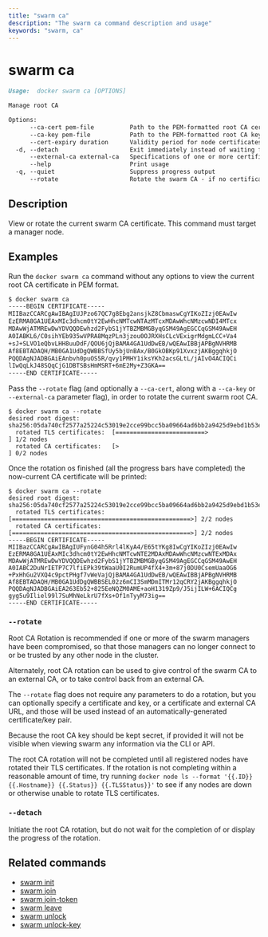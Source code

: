 ```yaml
---
title: "swarm ca"
description: "The swarm ca command description and usage"
keywords: "swarm, ca"
---
```


<!-- This file is maintained within the docker/cli GitHub
     repository at https://github.com/yuyangjack/docker-cli/. Make all
     pull requests against that repo. If you see this file in
     another repository, consider it read-only there, as it will
     periodically be overwritten by the definitive file. Pull
     requests which include edits to this file in other repositories
     will be rejected.
-->

# swarm ca

```markdown
Usage:	docker swarm ca [OPTIONS]

Manage root CA

Options:
      --ca-cert pem-file          Path to the PEM-formatted root CA certificate to use for the new cluster
      --ca-key pem-file           Path to the PEM-formatted root CA key to use for the new cluster
      --cert-expiry duration      Validity period for node certificates (ns|us|ms|s|m|h) (default 2160h0m0s)
  -d, --detach                    Exit immediately instead of waiting for the root rotation to converge
      --external-ca external-ca   Specifications of one or more certificate signing endpoints
      --help                      Print usage
  -q, --quiet                     Suppress progress output
      --rotate                    Rotate the swarm CA - if no certificate or key are provided, new ones will be generated
```

## Description

View or rotate the current swarm CA certificate. This command must target a manager node.

## Examples

Run the `docker swarm ca` command without any options to view the current root CA certificate
in PEM format.

```bash
$ docker swarm ca
-----BEGIN CERTIFICATE-----
MIIBazCCARCgAwIBAgIUJPzo67QC7g8Ebg2ansjkZ8CbmaswCgYIKoZIzj0EAwIw
EzERMA8GA1UEAxMIc3dhcm0tY2EwHhcNMTcwNTAzMTcxMDAwWhcNMzcwNDI4MTcx
MDAwWjATMREwDwYDVQQDEwhzd2FybS1jYTBZMBMGByqGSM49AgEGCCqGSM49AwEH
A0IABKL6/C0sihYEb935wVPRA8MqzPLn3jzou0OJRXHsCLcVExigrMdgmLCC+Va4
+sJ+SLVO1eQbvLHH8uuDdF/QOU6jQjBAMA4GA1UdDwEB/wQEAwIBBjAPBgNVHRMB
Af8EBTADAQH/MB0GA1UdDgQWBBSfUy5bjUnBAx/B0GkOBKp91XvxzjAKBggqhkjO
PQQDAgNJADBGAiEAnbvh0puOS5R/qvy1PMHY1iksYKh2acsGLtL/jAIvO4ACIQCi
lIwQqLkJ48SQqCjG1DBTSBsHmMSRT+6mE2My+Z3GKA==
-----END CERTIFICATE-----
```

Pass the `--rotate` flag (and optionally a `--ca-cert`, along with a `--ca-key` or
`--external-ca` parameter flag), in order to rotate the current swarm root CA.

```
$ docker swarm ca --rotate
desired root digest: sha256:05da740cf2577a25224c53019e2cce99bcc5ba09664ad6bb2a9425d9ebd1b53e
  rotated TLS certificates:  [=========================>                         ] 1/2 nodes
  rotated CA certificates:   [>                                                  ] 0/2 nodes
```

Once the rotation os finished (all the progress bars have completed) the now-current
CA certificate will be printed:

```
$ docker swarm ca --rotate
desired root digest: sha256:05da740cf2577a25224c53019e2cce99bcc5ba09664ad6bb2a9425d9ebd1b53e
  rotated TLS certificates:  [==================================================>] 2/2 nodes
  rotated CA certificates:   [==================================================>] 2/2 nodes
-----BEGIN CERTIFICATE-----
MIIBazCCARCgAwIBAgIUFynG04h5Rrl4lKyA4/E65tYKg8IwCgYIKoZIzj0EAwIw
EzERMA8GA1UEAxMIc3dhcm0tY2EwHhcNMTcwNTE2MDAxMDAwWhcNMzcwNTExMDAx
MDAwWjATMREwDwYDVQQDEwhzd2FybS1jYTBZMBMGByqGSM49AgEGCCqGSM49AwEH
A0IABC2DuNrIETP7C7lfiEPk39tWaaU0I2RumUP4fX4+3m+87j0DU0CsemUaaOG6
+PxHhGu2VXQ4c9pctPHgf7vWeVajQjBAMA4GA1UdDwEB/wQEAwIBBjAPBgNVHRMB
Af8EBTADAQH/MB0GA1UdDgQWBBSEL02z6mCI3SmMDmITMr12qCRY2jAKBggqhkjO
PQQDAgNJADBGAiEA263Eb52+825EeNQZM0AME+aoH1319Zp9/J5ijILW+6ACIQCg
gyg5u9Iliel99l7SuMhNeLkrU7fXs+Of1nTyyM73ig==
-----END CERTIFICATE-----
```

### `--rotate`

Root CA Rotation is recommended if one or more of the swarm managers have been
compromised, so that those managers can no longer connect to or be trusted by
any other node in the cluster.

Alternately, root CA rotation can be used to give control of the swarm CA
to an external CA, or to take control back from an external CA.

The `--rotate` flag does not require any parameters to do a rotation, but you can
optionally specify a certificate and key, or a certificate and external CA URL,
and those will be used instead of an automatically-generated certificate/key pair.

Because the root CA key should be kept secret, if provided it will not be visible
when viewing swarm any information via the CLI or API.

The root CA rotation will not be completed until all registered nodes have
rotated their TLS certificates.  If the rotation is not completing within a
reasonable amount of time, try running
`docker node ls --format '{{.ID}} {{.Hostname}} {{.Status}} {{.TLSStatus}}'` to
see if any nodes are down or otherwise unable to rotate TLS certificates.


### `--detach`

Initiate the root CA rotation, but do not wait for the completion of or display the
progress of the rotation.

## Related commands

* [swarm init](swarm_init.md)
* [swarm join](swarm_join.md)
* [swarm join-token](swarm_join_token.md)
* [swarm leave](swarm_leave.md)
* [swarm unlock](swarm_unlock.md)
* [swarm unlock-key](swarm_unlock_key.md)

